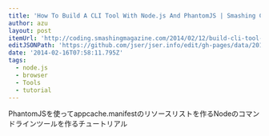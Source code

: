 ```yaml
---
title: 'How To Build A CLI Tool With Node.js And PhantomJS | Smashing Coding'
author: azu
layout: post
itemUrl: 'http://coding.smashingmagazine.com/2014/02/12/build-cli-tool-nodejs-phantomjs/'
editJSONPath: 'https://github.com/jser/jser.info/edit/gh-pages/data/2014/02/index.json'
date: '2014-02-16T07:58:11.795Z'
tags:
  - node.js
  - browser
  - Tools
  - tutorial
---
```

PhantomJSを使ってappcache.manifestのリソースリストを作るNodeのコマンドラインツールを作るチュートリアル
